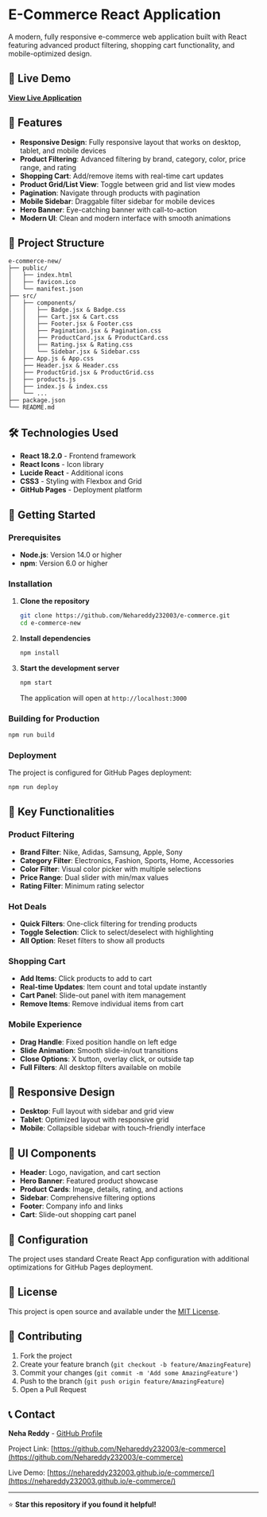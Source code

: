 # E-Commerce React Application

A modern, fully responsive e-commerce web application built with React featuring advanced product filtering, shopping cart functionality, and mobile-optimized design.

## 🌟 Live Demo

**[View Live Application](https://nehareddy232003.github.io/e-commerce/)**

## 🌟 Features

- **Responsive Design**: Fully responsive layout that works on desktop, tablet, and mobile devices
- **Product Filtering**: Advanced filtering by brand, category, color, price range, and rating
- **Shopping Cart**: Add/remove items with real-time cart updates
- **Product Grid/List View**: Toggle between grid and list view modes
- **Pagination**: Navigate through products with pagination
- **Mobile Sidebar**: Draggable filter sidebar for mobile devices
- **Hero Banner**: Eye-catching banner with call-to-action
- **Modern UI**: Clean and modern interface with smooth animations

## 📂 Project Structure

```
e-commerce-new/
├── public/
│   ├── index.html
│   ├── favicon.ico
│   └── manifest.json
├── src/
│   ├── components/
│   │   ├── Badge.jsx & Badge.css
│   │   ├── Cart.jsx & Cart.css
│   │   ├── Footer.jsx & Footer.css
│   │   ├── Pagination.jsx & Pagination.css
│   │   ├── ProductCard.jsx & ProductCard.css
│   │   ├── Rating.jsx & Rating.css
│   │   └── Sidebar.jsx & Sidebar.css
│   ├── App.js & App.css
│   ├── Header.jsx & Header.css
│   ├── ProductGrid.jsx & ProductGrid.css
│   ├── products.js
│   ├── index.js & index.css
│   └── ...
├── package.json
└── README.md
```

## 🛠️ Technologies Used

- **React 18.2.0** - Frontend framework
- **React Icons** - Icon library
- **Lucide React** - Additional icons
- **CSS3** - Styling with Flexbox and Grid
- **GitHub Pages** - Deployment platform

## 🚀 Getting Started

### Prerequisites
- **Node.js**: Version 14.0 or higher
- **npm**: Version 6.0 or higher

### Installation

1. **Clone the repository**
   ```bash
   git clone https://github.com/Nehareddy232003/e-commerce.git
   cd e-commerce-new
   ```

2. **Install dependencies**
   ```bash
   npm install
   ```

3. **Start the development server**
   ```bash
   npm start
   ```
   
   The application will open at `http://localhost:3000`

### Building for Production

```bash
npm run build
```

### Deployment

The project is configured for GitHub Pages deployment:

```bash
npm run deploy
```

## 🎯 Key Functionalities

### Product Filtering
- **Brand Filter**: Nike, Adidas, Samsung, Apple, Sony
- **Category Filter**: Electronics, Fashion, Sports, Home, Accessories
- **Color Filter**: Visual color picker with multiple selections
- **Price Range**: Dual slider with min/max values
- **Rating Filter**: Minimum rating selector

### Hot Deals
- **Quick Filters**: One-click filtering for trending products
- **Toggle Selection**: Click to select/deselect with highlighting
- **All Option**: Reset filters to show all products

### Shopping Cart
- **Add Items**: Click products to add to cart
- **Real-time Updates**: Item count and total update instantly
- **Cart Panel**: Slide-out panel with item management
- **Remove Items**: Remove individual items from cart

### Mobile Experience
- **Drag Handle**: Fixed position handle on left edge
- **Slide Animation**: Smooth slide-in/out transitions
- **Close Options**: X button, overlay click, or outside tap
- **Full Filters**: All desktop filters available on mobile

## 📱 Responsive Design

- **Desktop**: Full layout with sidebar and grid view
- **Tablet**: Optimized layout with responsive grid
- **Mobile**: Collapsible sidebar with touch-friendly interface

## 🎨 UI Components

- **Header**: Logo, navigation, and cart section
- **Hero Banner**: Featured product showcase
- **Product Cards**: Image, details, rating, and actions
- **Sidebar**: Comprehensive filtering options
- **Footer**: Company info and links
- **Cart**: Slide-out shopping cart panel

## 🔧 Configuration

The project uses standard Create React App configuration with additional optimizations for GitHub Pages deployment.

## 📄 License

This project is open source and available under the [MIT License](LICENSE).

## 👥 Contributing

1. Fork the project
2. Create your feature branch (`git checkout -b feature/AmazingFeature`)
3. Commit your changes (`git commit -m 'Add some AmazingFeature'`)
4. Push to the branch (`git push origin feature/AmazingFeature`)
5. Open a Pull Request

## 📞 Contact

**Neha Reddy** - [GitHub Profile](https://github.com/Nehareddy232003)

Project Link: [https://github.com/Nehareddy232003/e-commerce](https://github.com/Nehareddy232003/e-commerce)

Live Demo: [https://nehareddy232003.github.io/e-commerce/](https://nehareddy232003.github.io/e-commerce/)

---

⭐ **Star this repository if you found it helpful!**